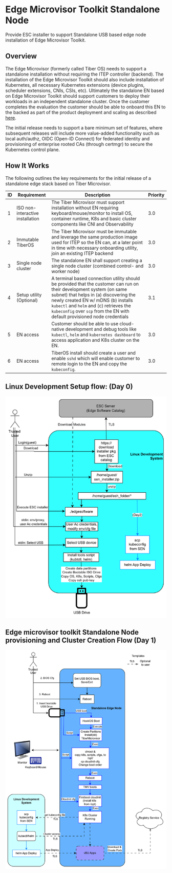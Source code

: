 # Edge Microvisor Toolkit Standalone Node 

Provide ESC installer to support Standalone USB based edge node installation of Edge Microvisor Toolkit.

## Overview

The Edge Microvisor (formerly called Tiber OS) needs to support a standalone installation without requiring the ITEP controller (backend). The installation of the Edge Microvisor Toolkit should also include installation of Kubernetes, all necessary Kubernetes extensions (device plugins, scheduler extensions, CNIs, CSIs, etc). Ultimately the standalone EN based on Edge Microvisor Toolkit should support customers to deploy their workloads in an independent standalone cluster. Once the customer completes the evaluation the customer should be able to onboard this EN to the backed as part of the product deployment and scaling as described [here](https://edge-node.app.intel.com/docs/specs/adr-itep-en-imaging/#onboarding-a-pre-provisioned-edge-node).

The initial release needs to support a bare minimum set of features, where subsequent releases will include more value-added functionality such as local auth/authz, OIDC (Open-ID Connect) for federated identity and provisioning of enterprise rooted CAs (through certmgr) to secure the Kubernetes control plane.

## How It Works

The following outlines the key requirements for the initial release of a standalone edge stack based on Tiber Microvisor.

|ID| Requirement | Description | Priority |
|--------------|--------------|--------------|--------------|
|1|ISO non-interactive installation| The Tiber Microvisor must support installation without EN requiring keyboard/mouse/monitor to install OS, container runtime, K8s and basic cluster components like CNI and Observability| 3.0 |
|2|Immutable TiberOS|The Tiber Microvisor must be immutable and leverage the same production image used for ITEP so the EN can, at a later point in time with necessary onboarding utility, join an existing ITEP backend| 3.0 |
|3|Single node cluster|The standalone EN shall support creating a single node cluster (combined control- and worker node)| 3.0 |
|4|Setup utility (Optional)|A terminal based connection utility should be provided that the customer can run on their development system (on same subnet) that helps in (a) discovering the newly created EN w/ mDNS (b) installs `kubectl` and `helm` and (c) retrieves the `kubeconfig` over `scp` from the EN with default provisioned node credentials| 3.1 |
|5|EN access|Customer should be able to use cloud-native development and debug tools like `kubectl`, `helm` and `kubernetes dashboard` to access application and K8s cluster on the EN.| 3.0 |
|6|EN access|TiberOS install should create a user and enable `sshd` which will enable customer to remote login to the EN and copy the `kubeconfig`.| 3.0 |

## Linux Development Setup flow: (Day 0)

![Day0 Architecture](_images/day0_flow.png)

## Edge microvisor toolkit Standalone Node provisioning and Cluster Creation Flow (Day 1)

![Day1 Architecture](_images/day1_flow.png)
